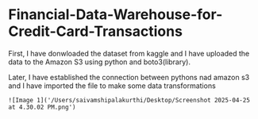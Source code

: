 # Financial-Data-Warehouse-for-Credit-Card-Transactions

First, I have donwloaded the dataset from kaggle and I have uploaded the data to the Amazon S3 using python and boto3(library).

Later, I have established the connection between pythons nad amazon s3 and I have imported the file to make some data transformations



    ![Image 1]('/Users/saivamshipalakurthi/Desktop/Screenshot 2025-04-25 at 4.30.02 PM.png')

